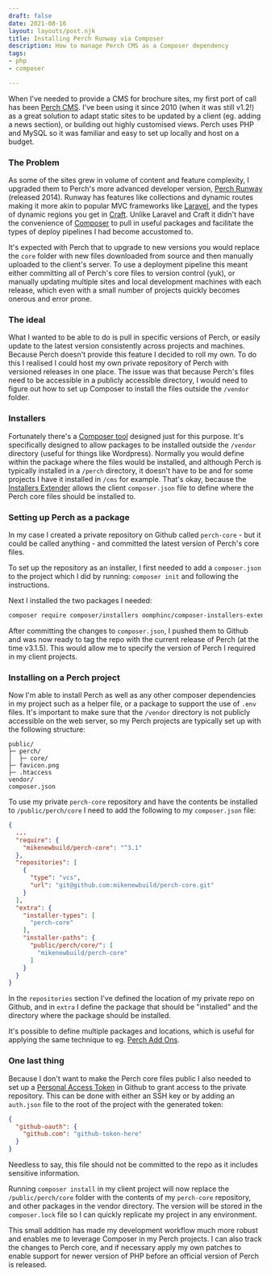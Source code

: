 ```yaml
---
draft: false
date: 2021-08-16
layout: layouts/post.njk
title: Installing Perch Runway via Composer
description: How to manage Perch CMS as a Composer dependency
tags:
- php
- composer

---
```

When I've needed to provide a CMS for brochure sites, my first port of call has been [Perch CMS](https://grabaperch.com/). I've been using it since 2010 (when it was still v1.2!) as a great solution to adapt static sites to be updated by a client (eg. adding a news section), or building out highly customised views. Perch uses PHP and MySQL so it was familiar and easy to set up locally and host on a budget.

### The Problem

As some of the sites grew in volume of content and feature complexity, I upgraded them to Perch's more advanced developer version, [Perch Runway](https://perchrunway.com/) (released 2014). Runway has features like collections and dynamic routes making it more akin to popular MVC frameworks like [Laravel](https://laravel.com/), and the types of dynamic regions you get in [Craft](https://craftcms.com/). Unlike Laravel and Craft it didn't have the convenience of [Composer](https://getcomposer.org/) to pull in useful packages and facilitate the types of deploy pipelines I had become accustomed to.

It's expected with Perch that to upgrade to new versions you would replace the `core` folder with new files downloaded from source and then manually uploaded to the client's server. To use a deployment pipeline this meant either committing all of Perch's core files to version control (yuk), or manually updating multiple sites and local development machines with each release, which even with a small number of projects quickly becomes onerous and error prone.

### The ideal

What I wanted to be able to do is pull in specific versions of Perch, or easily update to the latest version consistently across projects and machines. Because Perch doesn't provide this feature I decided to roll my own. To do this I realised I could host my own private repository of Perch with versioned releases in one place. The issue was that because Perch's files need to be accessible in a publicly accessible directory, I would need to figure out how to set up Composer to install the files outside the `/vendor` folder.

### Installers

Fortunately there's a [Composer tool](https://github.com/composer/installers) designed just for this purpose. It's specifically designed to allow packages to be installed outside the `/vendor` directory (useful for things like Wordpress). Normally you would define within the package where the files would be installed, and although Perch is typically installed in a  `/perch` directory, it doesn't have to be and for some projects I have it installed in `/cms` for example. That's okay, because the [Installers Extender](https://github.com/oomphinc/composer-installers-extender) allows the client `composer.json` file to define where the Perch core files should be installed to.

### Setting up Perch as a package

In my case I created a private repository on Github called `perch-core` - but it could be called anything - and committed the latest version of Perch's core files.

To set up the repository as an installer, I first needed to add a `composer.json` to the project which I did by running: `composer init` and following the instructions.

Next I installed the two packages I needed:

```bash
composer require composer/installers oomphinc/composer-installers-extender
```

After committing the changes to `composer.json`, I pushed them to Github and was now ready to tag the repo with the current release of Perch (at the time v3.1.5). This would allow me to specify the version of Perch I required in my client projects.

### Installing on a Perch project

Now I'm able to install Perch as well as any other composer dependencies in my project such as a helper file, or a package to support the use of `.env` files. It's important to make sure that the `/vendor` directory is not publicly accessible on the web server, so my Perch projects are typically set up with the following structure:

```text
public/
├─ perch/
│  ├─ core/
├─ favicon.png
├─ .htaccess
vendor/
composer.json
```

To use my private `perch-core` repository and have the contents be installed to `/public/perch/core` I need to add the following to my `composer.json` file:

```json
{
  ...
  "require": {
    "mikenewbuild/perch-core": "^3.1"
  },
  "repositories": [
    {
      "type": "vcs",
      "url": "git@github.com:mikenewbuild/perch-core.git"
    }
  ],
  "extra": {
    "installer-types": [
      "perch-core"
    ],
    "installer-paths": {
      "public/perch/core/": [
        "mikenewbuild/perch-core"
      ]
    }
  }
}
```

In the `repositories` section I've defined the location of my private repo on Github, and in `extra` I define the package that should be "installed" and the directory where the package should be installed.

It's possible to define multiple packages and locations, which is useful for applying the same technique to eg. [Perch Add Ons](https://addons.perchcms.com/).

### One last thing

Because I don't want to make the Perch core files public I also needed to set up a [Personal Access Token](https://github.com/settings/tokens) in Github to grant access to the private repository. This can be done with either an SSH key or by adding an `auth.json` file to the root of the project with the generated token:

```json
{
  "github-oauth": {
    "github.com": "github-token-here"
  }
}
```

Needless to say, this file should not be committed to the repo as it includes sensitive information.

Running `composer install` in my client project will now replace the `/public/perch/core` folder with the contents of my `perch-core` repository, and other packages in the vendor directory. The version will be stored in the `composer.lock` file so I can quickly replicate my project in any environment.

This small addition has made my development workflow much more robust and enables me to leverage Composer in my Perch projects. I can also track the changes to Perch core, and if necessary apply my own patches to enable support for newer version of PHP before an official version of Perch is released.
